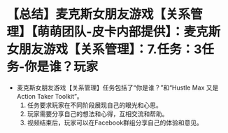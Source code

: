 # 【总结】麦克斯女朋友游戏【关系管理】【萌萌团队-皮卡内部提供】：麦克斯女朋友游戏【关系管理】：7.任务：3任务-你是谁？玩家

-   麦克斯女朋友游戏【关系管理】任务包括了“你是谁？”和“Hustle Max 又是Action Taker Toolkit”。
    1.  任务要求玩家在不同阶段展现自己的眼光和心思。
    2.  玩家需要分享自己的想法和心得，互相交流和帮助。
    3.  视频结束后，玩家可以在Facebook群组分享自己的体验和意见。